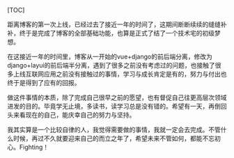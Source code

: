 [TOC]

距离博客的第一次上线，已经过去了接近一年的时间了，这期间断断续续的缝缝补补，终于是完成了博客的全部基础功能，也算是正式了结了一个技术宅的初级梦想。

在这接近一年的时间里，博客从一开始的vue+django的前后端分离，修改为django+layui的前后端半分离，遇到了很多之前没有考虑过的问题，也接触了很多上线互联网应用之前没有接触过的事情，学习与成长肯定是有的，努力与付出也终于是得到了应有的回报。

做这件事情的本质，除了完成自己很早之前的愿望，也有督促自己往更高层次领域进发的目的。毕竟学无止境，多读书，读学习总是没有错的。希望有一天，再倒回头来看现在的自己，能庆幸自己的努力与坚持。

我其实算是一个比较自律的人，我觉得需要做的事情，我就一定会去完成。不管什么时候，再过不久就要迎来自己的而立之年了，希望未来不管如何，都能不忘初心。Fighting！